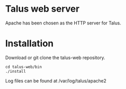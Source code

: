 # Talus web server

Apache has been chosen as the HTTP server for Talus.

# Installation
Download or git clone the talus-web repository.
```
cd talus-web/bin
./install
```

Log files can be found at /var/log/talus/apache2
